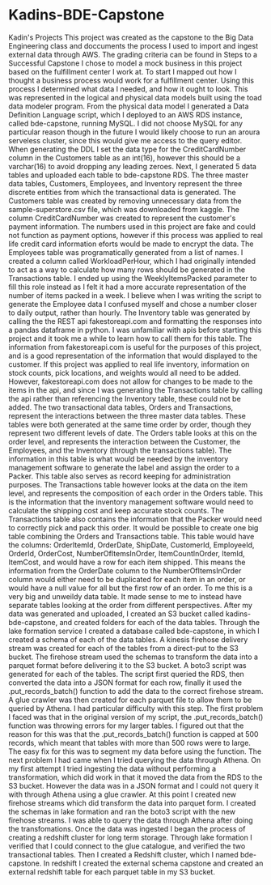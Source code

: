 # Kadins-BDE-Capstone
Kadin's Projects
	This project was created as the capstone to the Big Data Engineering class and doccuments the process I used to import and ingest external data through AWS. The grading criteria can be found in Steps to a Successful Capstone
	I chose to model a mock business in this project based on the fulfillment center I work at. To start I mapped out how I thought a business process would work for a fulfillment center. Using this process I determined what data I needed, and how it ought to look. This was represented in the logical and physical data models built using the toad data modeler program. From the physical data model I generated a Data Definition Language script, which I deployed to an AWS RDS instance, called bde-capstone, running MySQL. I did not choose MySQL for any particular reason though in the future I would likely choose to run an aroura serveless cluster, since this would give me access to the query editor.
	When generating the DDL I set the data type for the CreditCardNumber column in the Customers table as an int(16), however this should be a varchar(16) to avoid dropping any leading zeroes.
	Next, I generated 5 data tables and uploaded each table to bde-capstone RDS. The three master data tables, Customers, Employees, and Inventory represent the three discrete entities from which the transactional data is generated.
	The Customers table was created by removing unnecessary data from the sample-superstore.csv file, which was downloaded from kaggle. The column CreditCardNumber was created to represent the customer's payment information. The numbers used in this project are fake and could not function as payment options, however if this process was applied to real life credit card information eforts would be made to encrypt the data.
	The Employees table was programatically generated from a list of names. I created a column called WorkloadPerHour, which I had originally intended to act as a way to calculate how many rows should be generated in the Transactions table. I ended up using the WeeklyItemsPacked parameter to fill this role instead as I felt it had a more accurate representation of the number of items packed in a week. I believe when I was writing the script to generate the Employee data I confused myself and chose a number closer to daily output, rather than hourly.
	The Inventory table was generated by calling the the REST api fakestoreapi.com and formatting the responses into a pandas dataframe in python. I was unfamiliar with apis before starting this project and it took me a while to learn how to call them for this table. The information from fakestoreapi.com is useful for the purposes of this project, and is a good representation of the information that would displayed to the customer. If this project was applied to real life inventory, information on stock counts, pick locations, and weights would all need to be added. However, fakestoreapi.com does not allow for changes to be made to the items in the api, and since I was generating the Transactions table by calling the api rather than referencing the Inventory table, these could not be added.
	The two transactional data tables, Orders and Transactions, represent the interactions between the three master data tables. These tables were both generated at the same time order by order, though they represent two different levels of date. The Orders table looks at this on the order level, and represents the interaction between the Customer, the Employees, and the Inventory (through the transactions table). The information in this table is what would be needed by the inventory management software to generate the label and assign the order to a Packer. This table also serves as record keeping for administration purposes.
	The Transactions table however looks at the data on the item level, and represents the composition of each order in the Orders table. This is the information that the inventory management software would need to calculate the shipping cost and keep accurate stock counts. The Transactions table also contains the information that the Packer would need to correctly pick and pack this order.
	It would be possible to create one big table combining the Orders and Transactions table. This table would have the columns: OrderItemId, OrderDate, ShipDate, CustomerId, EmployeeId, OrderId, OrderCost, NumberOfItemsInOrder, ItemCountInOrder, ItemId, ItemCost, and would have a row for each item shipped. This means the information from the OrderDate column to the NumberOfItemsInOrder column would either need to be duplicated for each item in an order, or would have a null value for all but the first row of an order. To me this is a very big and unweildy data table. It made sense to me to instead have separate tables looking at the order from different perspectives.
	After my data was generated and uploaded, I created an S3 bucket called kadins-bde-capstone, and created folders for each of the data tables. Through the lake formation service I created a database called bde-capstone, in which I created a schema of each of the data tables.
	A kinesis firehose delivery stream was created for each of the tables from a direct-put to the S3 bucket. The firehose stream used the schemas to transform the data into a parquet format before delivering it to the S3 bucket. A boto3 script was generated for each of the tables. The script first queried the RDS, then converted the data into a JSON format for each row, finally it used the .put_records_batch() function to add the data to the correct firehose stream. A glue crawler was then created for each parquet file to allow them to be queried by Athena.
	I had particular difficulty with this step. The first problem I faced was that in the original version of my script, the .put_records_batch() function was throwing errors for my larger tables. I figured out that the reason for this was that the .put_records_batch() function is capped at 500 records, which meant that tables with more than 500 rows were to large. The easy fix for this was to segment my data before using the function. The next problem I had came when I tried querying the data through Athena. On my first attempt I tried ingesting the data without performing a transformation, which did work in that it moved the data from the RDS to the S3 bucket. However the data was in a JSON format and I could not query it with through Athena using a glue crawler. At this point I created new firehose streams which did transform the data into parquet form. I created the schemas in lake formation and ran the boto3 script with the new firehose streams. I was able to query the data through Athena after doing the transfomations.
  Once the data was ingested I began the process of creating a redshift cluster for long term storage. Through lake formation I verified that I could connect to the glue catalogue, and verified the two transactional tables. Then I created a Redshift cluster, which I named bde-capstone. In redshift I created the external schema capstone and created an external redshift table for each parquet table in my S3 bucket.
